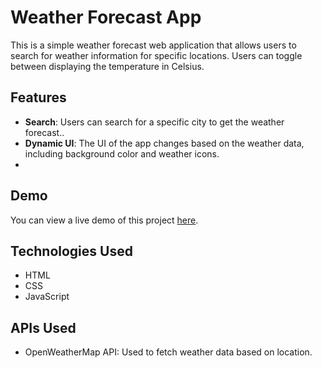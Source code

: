 # Weather Forecast App

This is a simple weather forecast web application that allows users to search for weather information for specific locations. Users can toggle between displaying the temperature in Celsius.

## Features

- **Search**: Users can search for a specific city to get the weather forecast..
- **Dynamic UI**: The UI of the app changes based on the weather data, including background color and weather icons.
- 
## Demo
You can view a live demo of this project [here](https://zahrabateninia.github.io/Weather-App/).

## Technologies Used

- HTML
- CSS
- JavaScript

## APIs Used

- OpenWeatherMap API: Used to fetch weather data based on location.


